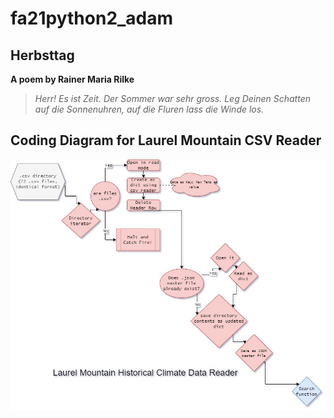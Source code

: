 # fa21python2_adam


## Herbsttag

**A poem by Rainer Maria Rilke**

   >*Herr!  Es ist Zeit.*
    *Der Sommer war sehr gross.*
    *Leg Deinen Schatten auf die Sonnenuhren,*
    *auf die Fluren lass die Winde los.*

## Coding Diagram for Laurel Mountain CSV Reader

![Coding Diagram for Laurel Mountain CSV Reader](LaurelMountainClimateReader-Brode.jpg)


